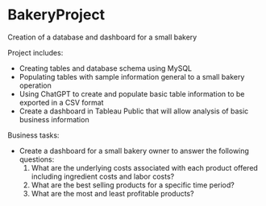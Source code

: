 # BakeryProject
Creation of a database and dashboard for a small bakery

Project includes: 
- Creating tables and database schema using MySQL
- Populating tables with sample information general to a small bakery operation
- Using ChatGPT to create and populate basic table information to be exported in a CSV format
- Create a dashboard in Tableau Public that will allow analysis of basic business information

Business tasks: 
- Create a dashboard for a small bakery owner to answer the following questions:
   1. What are the underlying costs associated with each product offered including ingredient costs and labor costs?
   2. What are the best selling products for a specific time period?
   3. What are the most and least profitable products?
      

